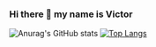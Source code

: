 ### Hi there 👋 my name is Victor
![Anurag's GitHub stats](https://github-readme-stats.vercel.app/api?username=v-franco&count_private=true&theme=radical)
[![Top Langs](https://github-readme-stats.vercel.app/api/top-langs/?username=v-franco&layout=compact&theme=radical&langs_count=8)](https://github.com/anuraghazra/github-readme-stats)
<!--
**v-franco/v-franco** is a ✨ _special_ ✨ repository because its `README.md` (this file) appears on your GitHub profile.

Here are some ideas to get you started:

- 🔭 I’m currently working on ...
- 🌱 I’m currently learning ...
- 👯 I’m looking to collaborate on ...
- 🤔 I’m looking for help with ...
- 💬 Ask me about ...
- 📫 How to reach me: ...
- 😄 Pronouns: ...
- ⚡ Fun fact: ...
-->
